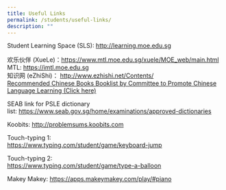 ```yaml
---
title: Useful Links
permalink: /students/useful-links/
description: ""
---
```

<p>Student Learning Space (SLS):&nbsp;<a href="http://learning.moe.edu.sg/" target="_blank" rel="noopener">http://learning.moe.edu.sg</a></p>
<p>欢乐伙伴 (XueLe)：<a href="https://www.mtl.moe.edu.sg/xuele/MOE_web/main.html" target="_blank" rel="noopener">https://www.mtl.moe.edu.sg/xuele/MOE_web/main.html</a><br>MTL: <a href="https://imtl.moe.edu.sg/" target="_blank" rel="noopener">https://imtl.moe.edu.sg</a><br>知识网 (eZhiShi)：&nbsp;<a href="http://www.ezhishi.net/Contents/" target="_blank" rel="noopener">http://www.ezhishi.net/Contents/</a><br><a href="/files/%E5%B0%8F%E5%AD%A6%E5%8D%8E%E6%96%87%E8%AF%BE%E5%A4%96%E8%AF%BB%E7%89%A9%E5%8F%82%E8%80%83%E4%B9%A6%E7%9B%AE%202020_revised.pdf" target="">Recommended Chinese Books Booklist by Committee to Promote Chinese Language Learning (Click here)</a></p>
<p>SEAB link for PSLE dictionary list:&nbsp;<a href="https://www.seab.gov.sg/home/examinations/approved-dictionaries" target="">https://www.seab.gov.sg/home/examinations/approved-dictionaries</a></p>
<p>Koobits:&nbsp;<a href="http://problemsums.koobits.com/" target="_blank" rel="noopener">http://problemsums.koobits.com</a></p>
<p>Touch-typing 1:<br><a href="https://www.typing.com/student/game/keyboard-jump" target="">https://www.typing.com/student/game/keyboard-jump</a></p>
<p>Touch-typing 2:<br><a href="https://www.typing.com/student/game/type-a-balloon" target="">https://www.typing.com/student/game/type-a-balloon</a></p>
<p>Makey Makey:&nbsp;<a href="https://apps.makeymakey.com/play/#piano" target="_blank" rel="noopener">https://apps.makeymakey.com/play/#piano</a></p>